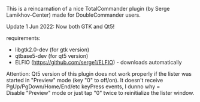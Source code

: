 This is a reincarnation of a nice TotalCommander plugin (by Serge Lamikhov-Center) 
made for DoubleCommander users.

Update 1 Jun 2022: Now both GTK and Qt5!


requirements:

- libgtk2.0-dev (for gtk version)
- qtbase5-dev   (for qt5 version)
- ELFIO (https://github.com/serge1/ELFIO) - downloads automatically


Attention:
Qt5 version of this plugin does not work properly if the lister was started in "Preview" mode (key "0" to off/on).
It doesn't receive PgUp/PgDown/Home/End/etc keyPress events, I dunno why =\
Disable "Preview" mode or just tap "0" twice to reinitialize the lister window.